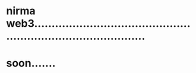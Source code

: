 # nirma web3.....................................................................................
# soon.......
